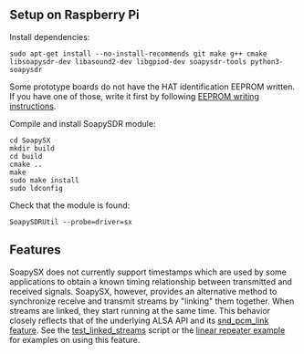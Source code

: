 ## Setup on Raspberry Pi

Install dependencies:
```
sudo apt-get install --no-install-recommends git make g++ cmake libsoapysdr-dev libasound2-dev libgpiod-dev soapysdr-tools python3-soapysdr
```

Some prototype boards do not have the HAT identification EEPROM written.
If you have one of those, write it first by following
[EEPROM writing instructions](dts/README.md).

Compile and install SoapySDR module:
```
cd SoapySX
mkdir build
cd build
cmake ..
make
sudo make install
sudo ldconfig
```

Check that the module is found:
```
SoapySDRUtil --probe=driver=sx
```

## Features
SoapySX does not currently support timestamps which are used by some
applications to obtain a known timing relationship between transmitted and
received signals. SoapySX, however, provides an alternative method to
synchronize receive and transmit streams by "linking" them together.
When streams are linked, they start running at the same time.
This behavior closely reflects that of the underlying ALSA API and its
[snd_pcm_link feature](https://www.alsa-project.org/alsa-doc/alsa-lib/pcm.html#pcm_sync).
See the
[test_linked_streams](SoapySX/test_linked_streams.py)
script or the
[linear repeater example](example/linear_repeater.py)
for examples on using this feature.
